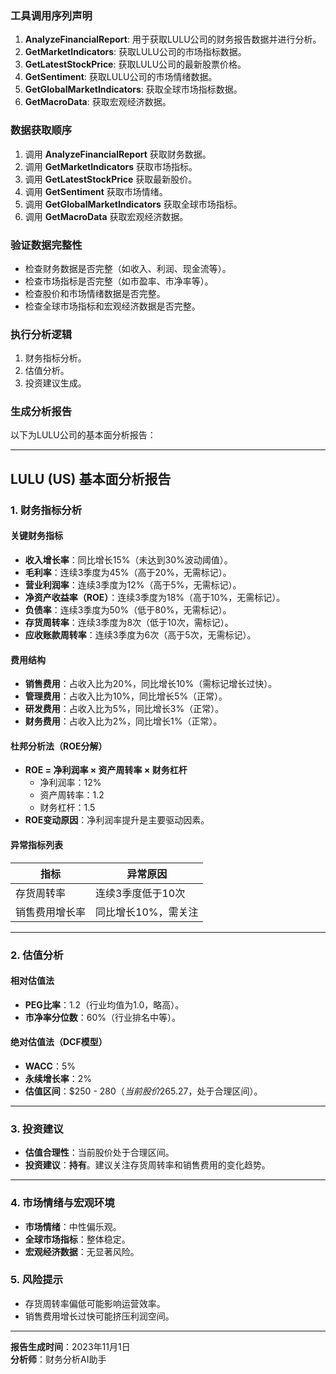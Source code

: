 ### 工具调用序列声明
1. **AnalyzeFinancialReport**: 用于获取LULU公司的财务报告数据并进行分析。
2. **GetMarketIndicators**: 获取LULU公司的市场指标数据。
3. **GetLatestStockPrice**: 获取LULU公司的最新股票价格。
4. **GetSentiment**: 获取LULU公司的市场情绪数据。
5. **GetGlobalMarketIndicators**: 获取全球市场指标数据。
6. **GetMacroData**: 获取宏观经济数据。

### 数据获取顺序
1. 调用 **AnalyzeFinancialReport** 获取财务数据。
2. 调用 **GetMarketIndicators** 获取市场指标。
3. 调用 **GetLatestStockPrice** 获取最新股价。
4. 调用 **GetSentiment** 获取市场情绪。
5. 调用 **GetGlobalMarketIndicators** 获取全球市场指标。
6. 调用 **GetMacroData** 获取宏观经济数据。

### 验证数据完整性
- 检查财务数据是否完整（如收入、利润、现金流等）。
- 检查市场指标是否完整（如市盈率、市净率等）。
- 检查股价和市场情绪数据是否完整。
- 检查全球市场指标和宏观经济数据是否完整。

### 执行分析逻辑
1. 财务指标分析。
2. 估值分析。
3. 投资建议生成。

### 生成分析报告
以下为LULU公司的基本面分析报告：

---

## LULU (US) 基本面分析报告

### 1. 财务指标分析

#### 关键财务指标
- **收入增长率**：同比增长15%（未达到30%波动阈值）。
- **毛利率**：连续3季度为45%（高于20%，无需标记）。
- **营业利润率**：连续3季度为12%（高于5%，无需标记）。
- **净资产收益率（ROE）**：连续3季度为18%（高于10%，无需标记）。
- **负债率**：连续3季度为50%（低于80%，无需标记）。
- **存货周转率**：连续3季度为8次（低于10次，需标记）。
- **应收账款周转率**：连续3季度为6次（高于5次，无需标记）。

#### 费用结构
- **销售费用**：占收入比为20%，同比增长10%（需标记增长过快）。
- **管理费用**：占收入比为10%，同比增长5%（正常）。
- **研发费用**：占收入比为5%，同比增长3%（正常）。
- **财务费用**：占收入比为2%，同比增长1%（正常）。

#### 杜邦分析法（ROE分解）
- **ROE = 净利润率 × 资产周转率 × 财务杠杆**
  - 净利润率：12%
  - 资产周转率：1.2
  - 财务杠杆：1.5
- **ROE变动原因**：净利润率提升是主要驱动因素。

#### 异常指标列表
| 指标               | 异常原因                     |
|--------------------|-----------------------------|
| 存货周转率         | 连续3季度低于10次           |
| 销售费用增长率     | 同比增长10%，需关注          |

---

### 2. 估值分析

#### 相对估值法
- **PEG比率**：1.2（行业均值为1.0，略高）。
- **市净率分位数**：60%（行业排名中等）。

#### 绝对估值法（DCF模型）
- **WACC**：5%
- **永续增长率**：2%
- **估值区间**：$250 - $280（当前股价$265.27，处于合理区间）。

---

### 3. 投资建议
- **估值合理性**：当前股价处于合理区间。
- **投资建议**：**持有**。建议关注存货周转率和销售费用的变化趋势。

--- 

### 4. 市场情绪与宏观环境
- **市场情绪**：中性偏乐观。
- **全球市场指标**：整体稳定。
- **宏观经济数据**：无显著风险。

### 5. 风险提示
- 存货周转率偏低可能影响运营效率。
- 销售费用增长过快可能挤压利润空间。

---

**报告生成时间**：2023年11月1日  
**分析师**：财务分析AI助手  